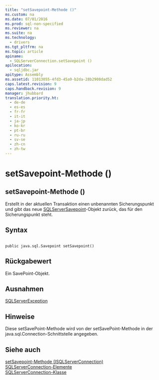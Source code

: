 ```yaml
---
title: "setSavepoint-Methode ()"
ms.custom: na
ms.date: 07/01/2016
ms.prod: sql-non-specified
ms.reviewer: na
ms.suite: na
ms.technology: 
  - drivers
ms.tgt_pltfrm: na
ms.topic: article
apiname: 
  - SQLServerConnection.setSavepoint ()
apilocation: 
  - sqljdbc.jar
apitype: Assembly
ms.assetid: 11013055-4fd3-45a9-b2da-28b2908dad52
caps.latest.revision: 9
caps.handback.revision: 9
manager: jhubbard
translation.priority.ht: 
  - de-de
  - es-es
  - fr-fr
  - it-it
  - ja-jp
  - ko-kr
  - pt-br
  - ru-ru
  - sv-se
  - zh-cn
  - zh-tw
---
```

# setSavepoint-Methode ()
    
## setSavepoint\-Methode \(\)  
 Erstellt in der aktuellen Transaktion einen unbenannten Sicherungspunkt und gibt das neue [SQLServerSavepoint](../content/SQLServerSavepoint-Class.md)\-Objekt zurück, das für den Sicherungspunkt steht.  
  
## Syntax  
  
```  
  
public java.sql.Savepoint setSavepoint()  
```  
  
## Rückgabewert  
 Ein SavePoint\-Objekt.  
  
## Ausnahmen  
 [SQLServerException](../content/SQLServerException-Class.md)  
  
## Hinweise  
 Diese setSavePoint\-Methode wird von der setSavePoint\-Methode in der java.sql.Connection\-Schnittstelle angegeben.  
  
## Siehe auch  
 [setSavepoint-Methode &#40;ISQLServerConnection&#41;](../content/setSavepoint-Method--SQLServerConnection-.md)   
 [SQLServerConnection-Elemente](../content/SQLServerConnection-Members.md)   
 [SQLServerConnection-Klasse](../content/SQLServerConnection-Class.md)  
  
  